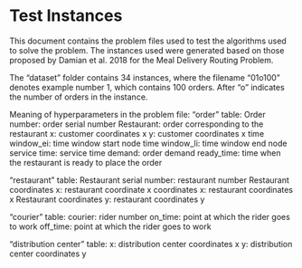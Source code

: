 # Test Instances 

This document contains the problem files used to test the algorithms used to solve the problem. The instances used were generated based on those proposed by Damian et al. 2018 for the Meal Delivery Routing Problem.

The “dataset” folder contains 34 instances, where the filename “01o100” denotes example number 1, which contains 100 orders. After “o” indicates the number of orders in the instance.

Meaning of hyperparameters in the problem file: 
“order” table: 
    Order number: order serial number 
    Restaurant: order corresponding to the restaurant 
    x: customer coordinates x 
    y: customer coordinates x 
    time window_ei: time window start node 
    time window_li: time window end node 
    service time: service time 
    demand: order demand 
    ready_time: time when the restaurant is ready to place the order 

“restaurant” table: 
    Restaurant serial number: restaurant number 
    Restaurant coordinates x: restaurant coordinate x coordinates x: restaurant coordinates x 
    Restaurant coordinates y: restaurant coordinates y 

“courier” table: 
    courier: rider number 
    on_time: point at which the rider goes to work 
    off_time: point at which the rider goes to work 

“distribution center” table: 
    x: distribution center coordinates x 
    y: distribution center coordinates y
